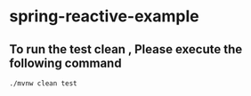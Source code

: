 # spring-reactive-example

## To run the test clean , Please execute the following command

~~~~~
./mvnw clean test
~~~~~